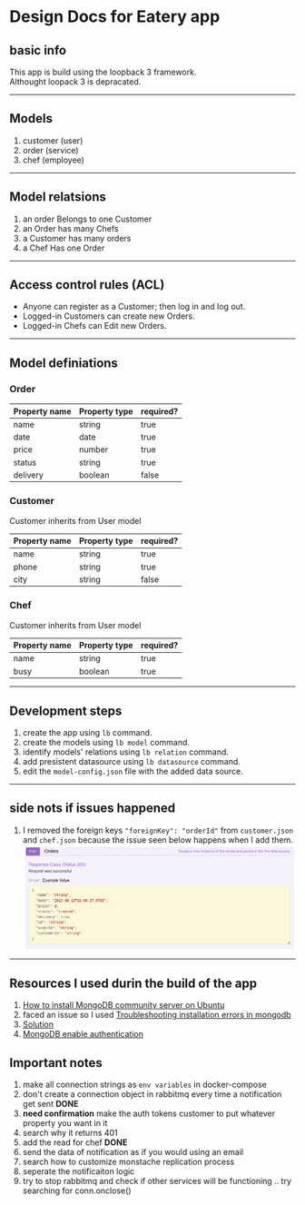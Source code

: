 # Design Docs for Eatery app

## basic info
This app is build using the loopback 3 framework.  
Althought loopack 3 is depracated.  
___
## Models
1. customer     (user)
2. order        (service)
3. chef         (employee)
___
## Model relatsions
1. an order Belongs to one Customer
2. an Order has many Chefs
3. a Customer has many orders
4. a Chef Has one Order
___
## Access control rules (ACL)
- Anyone can register as a Customer; then log in and log out.
- Logged-in Customers can create new Orders.
- Logged-in Chefs can Edit new Orders.
___
## Model definiations

### Order
| Property name| Property type | required? |
| -- | -- | -- |
| name | string | true |
| date | date | true |
| price | number | true |
| status | string | true |
| delivery | boolean | false |

### Customer
Customer inherits from User model

| Property name| Property type | required? |
| -- | -- | -- |
| name | string | true |
| phone | string | true |
| city | string | false |

### Chef
Customer inherits from User model

| Property name| Property type | required? |
| -- | -- | -- |
| name | string | true |
| busy | boolean | true |

___
## Development steps
1. create the app using `lb` command.
2. create the models using `lb model` command.
3. identify models' relations using `lb relation` command.
4. add presistent datasource using `lb datasource` command.
5. edit the `model-config.json` file with the added data source.
___
## side nots if issues happened
1. I removed the foreign keys `"foreignKey": "orderId"` from `customer.json` and `chef.json` because the issue seen below happens when I add them.
![orderId_issue.png](orderId_issue.png)

_____
## Resources I used durin the build of the app
1. [How to install MongoDB community server on Ubuntu](https://www.mongodb.com/docs/manual/tutorial/install-mongodb-on-ubuntu/)
2. faced an issue so I used [Troubleshooting installation errors in mongodb](https://www.mongodb.com/docs/manual/reference/installation-ubuntu-community-troubleshooting/#std-label-install-ubuntu-troubleshooting)
3. [Solution](https://www.mongodb.com/community/forums/t/getting-error-while-updating-mongodb-from-6-to-7-in-ubuntu-22-04/239822)
4. [MongoDB enable authentication](https://www.mongodb.com/docs/v3.4/tutorial/enable-authentication/)

## Important notes
1. make all connection strings as `env variables` in docker-compose
2. don't create a connection object in rabbitmq every time a notification get sent **DONE**
3. **need confirmation** make the auth tokens customer to put whatever property you want in it
4. search why it returns 401
5. add the read for chef **DONE**
6. send the data of notification as if you would using an email
7. search how to customize monstache replication process
8. seperate the notificaiton logic
9. try to stop rabbitmq and check if other services will be functioning .. try searching for conn.onclose()